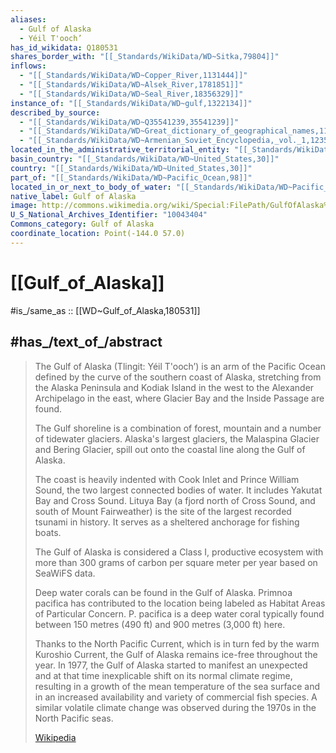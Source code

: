 ```yaml
---
aliases:
  - Gulf of Alaska
  - Yéil T'ooch’
has_id_wikidata: Q180531
shares_border_with: "[[_Standards/WikiData/WD~Sitka,79804]]"
inflows:
  - "[[_Standards/WikiData/WD~Copper_River,1131444]]"
  - "[[_Standards/WikiData/WD~Alsek_River,1781851]]"
  - "[[_Standards/WikiData/WD~Seal_River,18356329]]"
instance_of: "[[_Standards/WikiData/WD~gulf,1322134]]"
described_by_source:
  - "[[_Standards/WikiData/WD~Q35541239,35541239]]"
  - "[[_Standards/WikiData/WD~Great_dictionary_of_geographical_names,113510146]]"
  - "[[_Standards/WikiData/WD~Armenian_Soviet_Encyclopedia,_vol._1,123560817]]"
located_in_the_administrative_territorial_entity: "[[_Standards/WikiData/WD~Alaska,797]]"
basin_country: "[[_Standards/WikiData/WD~United_States,30]]"
country: "[[_Standards/WikiData/WD~United_States,30]]"
part_of: "[[_Standards/WikiData/WD~Pacific_Ocean,98]]"
located_in_or_next_to_body_of_water: "[[_Standards/WikiData/WD~Pacific_Ocean,98]]"
native_label: Gulf of Alaska
image: http://commons.wikimedia.org/wiki/Special:FilePath/GulfOfAlaska%20AMO%202008073.jpg
U_S_National_Archives_Identifier: "10043404"
Commons_category: Gulf of Alaska
coordinate_location: Point(-144.0 57.0)
---
```


# [[Gulf_of_Alaska]] 

#is_/same_as :: [[WD~Gulf_of_Alaska,180531]] 

## #has_/text_of_/abstract 

> The Gulf of Alaska (Tlingit: Yéil T'ooch’) is an arm of the Pacific Ocean 
> defined by the curve of the southern coast of Alaska, 
> stretching from the Alaska Peninsula and Kodiak Island in the west 
> to the Alexander Archipelago in the east, where Glacier Bay and the Inside Passage are found.
>
> The Gulf shoreline is a combination of forest, mountain and a number of tidewater glaciers. 
> Alaska's largest glaciers, the Malaspina Glacier and Bering Glacier, 
> spill out onto the coastal line along the Gulf of Alaska. 
> 
> The coast is heavily indented with Cook Inlet and Prince William Sound, the two largest connected bodies of water. It includes Yakutat Bay and Cross Sound. Lituya Bay (a fjord north of Cross Sound, and south of Mount Fairweather) is the site of the largest recorded tsunami in history. It serves as a sheltered anchorage for fishing boats.
>
> 
>
> The Gulf of Alaska is considered a Class I, productive ecosystem with more than 300 grams of carbon per square meter per year based on SeaWiFS data.
>
> Deep water corals can be found in the Gulf of Alaska. Primnoa pacifica has contributed to the location being labeled as Habitat Areas of Particular Concern. P. pacifica is a deep water coral typically found between 150 metres (490 ft) and 900 metres (3,000 ft) here.
>
> Thanks to the North Pacific Current, which is in turn fed by the warm Kuroshio Current, the Gulf of Alaska remains ice-free throughout the year. In 1977, the Gulf of Alaska started to manifest an unexpected and at that time inexplicable shift on its normal climate regime, resulting in a growth of the mean temperature of the sea surface and in an increased availability and variety of commercial fish species. A similar volatile climate change was observed during the 1970s in the North Pacific seas.
>
> [Wikipedia](https://en.wikipedia.org/wiki/Gulf%20of%20Alaska) 

